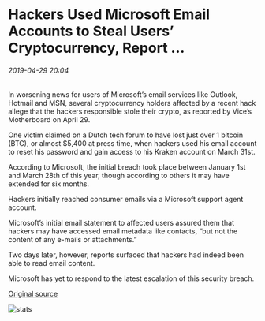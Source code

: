 # Hackers Used Microsoft Email Accounts to Steal Users’ Cryptocurrency, Report ...

###### 2019-04-29 20:04

In worsening news for users of Microsoft’s email services like Outlook, Hotmail and MSN, several cryptocurrency holders affected by a recent hack allege that the hackers responsible stole their crypto, as reported by Vice’s Motherboard on April 29.

One victim claimed on a Dutch tech forum to have lost just over 1 bitcoin (BTC), or almost $5,400 at press time, when hackers used his email account to reset his password and gain access to his Kraken account on March 31st.

According to Microsoft, the initial breach took place between January 1st and March 28th of this year, though according to others it may have extended for six months.

Hackers initially reached consumer emails via a Microsoft support agent account.

Microsoft’s initial email statement to affected users assured them that hackers may have accessed email metadata like contacts, “but not the content of any e-mails or attachments.”

Two days later, however, reports surfaced that hackers had indeed been able to read email content.

Microsoft has yet to respond to the latest escalation of this security breach.

[Original source](https://cointelegraph.com/news/hackers-used-microsoft-email-accounts-to-steal-users-cryptocurrency-report)

![stats](https://c.statcounter.com/11760860/0/a89fa40b/1/ "stats")